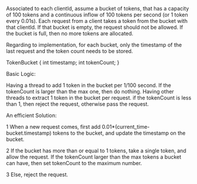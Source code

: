 Associated to each clientId, assume a bucket of tokens, that has a capacity of 100 tokens and a continuous inflow of 100 tokens per second (or 1 token every 0.01s). 
Each request from a client takes a token from the bucket with that clientId. If that bucket is empty, the request should not be allowed.
If the bucket is full, then no more tokens are allocated.

Regarding to implementation, for each bucket, only the timestamp of the last request and the token count needs to be stored. 

TokenBucket {
  int timestamp;
  int tokenCount;
}

Basic Logic:

Having a thread to add 1 token in the bucket per 1/100 second. If the tokenCount is larger than the max one, then do nothing. Having other threads to extract 1 token in the bucket per request. if the tokenCount is less than 1, then reject the request, otherwise pass the request.

An efficient Solution:

1 When a new request comes, first add 0.01*(current_time-bucket.timestamp) tokens to the bucket, and update the timestamp on the bucket. 

2 If the bucket has more than or equal to 1 tokens, take a single token, and allow the request. If the tokenCount larger than the max tokens a bucket can have, then set tokenCount to the maximum number.

3 Else, reject the request.

